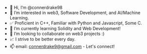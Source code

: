- 👋 Hi, I’m @connerdrake98
- 👀 I’m interested in web3, Software Development, and AI/Machine Learning.
- :white_check_mark: Proficient in C++, Familiar with Python and Javascript, Some C.
- 🌱 I’m currently learning Solidity and Web Development!
- :handshake: I’m looking to collaborate on web3 projects :)
- :chart_with_upwards_trend: I strive to be better every day.
- 📫 email: connerdrake9@gmail.com - Let's connect!
